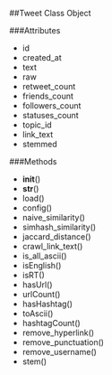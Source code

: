 ##Tweet Class Object

###Attributes

* id
* created_at
* text
* raw
* retweet_count
* friends_count
* followers_count
* statuses_count
* topic_id
* link_text
* stemmed

###Methods

* __init__()
* __str__()
* load()
* config()
* naive_similarity()
* simhash_similarity()
* jaccard_distance()
* crawl_link_text()
* is_all_ascii()
* isEnglish()
* isRT()
* hasUrl()
* urlCount()
* hasHashtag()
* toAscii()
* hashtagCount()
* remove_hyperlink()
* remove_punctuation()
* remove_username()
* stem()


